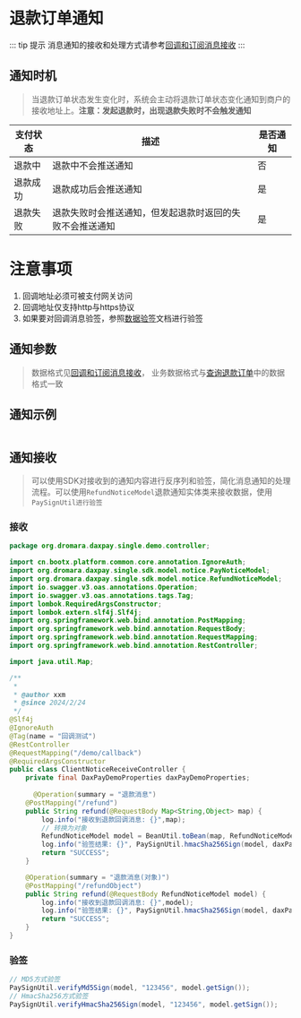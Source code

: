 # 退款订单通知

::: tip 提示
消息通知的接收和处理方式请参考[回调和订阅消息接收](../overview/调用说明.md)
:::

## 通知时机
> 当退款订单状态发生变化时，系统会主动将退款订单状态变化通知到商户的接收地址上。**注意：发起退款时，出现退款失败时不会触发通知**

| 支付状态 | 描述                           | 是否通知 |
|------|------------------------------|------|
| 退款中  | 退款中不会推送通知                    | 否    |
| 退款成功 | 退款成功后会推送通知                   | 是    |
| 退款失败 | 退款失败时会推送通知，但发起退款时返回的失败不会推送通知 | 是    |

# 注意事项
1. 回调地址必须可被支付网关访问
2. 回调地址仅支持http与https协议
3. 如果要对回调消息验签，参照[数据验签](../overview/签名规则.md)文档进行验签

## 通知参数
> 数据格式见[回调和订阅消息接收](../overview/调用说明.md)，
> 业务数据格式与[查询退款订单](../query/查询退款订单.md)中的数据格式一致

## 通知示例

```json
```

## 通知接收
> 可以使用SDK对接收到的通知内容进行反序列和验签，简化消息通知的处理流程。可以使用`RefundNoticeModel`退款通知实体类来接收数据，使用`PaySignUtil进行验签`


### 接收
```java
package org.dromara.daxpay.single.demo.controller;

import cn.bootx.platform.common.core.annotation.IgnoreAuth;
import org.dromara.daxpay.single.sdk.model.notice.PayNoticeModel;
import org.dromara.daxpay.single.sdk.model.notice.RefundNoticeModel;
import io.swagger.v3.oas.annotations.Operation;
import io.swagger.v3.oas.annotations.tags.Tag;
import lombok.RequiredArgsConstructor;
import lombok.extern.slf4j.Slf4j;
import org.springframework.web.bind.annotation.PostMapping;
import org.springframework.web.bind.annotation.RequestBody;
import org.springframework.web.bind.annotation.RequestMapping;
import org.springframework.web.bind.annotation.RestController;

import java.util.Map;

/**
 *
 * @author xxm
 * @since 2024/2/24
 */
@Slf4j
@IgnoreAuth
@Tag(name = "回调测试")
@RestController
@RequestMapping("/demo/callback")
@RequiredArgsConstructor
public class ClientNoticeReceiveController {
    private final DaxPayDemoProperties daxPayDemoProperties;
   
      @Operation(summary = "退款消息")
    @PostMapping("/refund")
    public String refund(@RequestBody Map<String,Object> map) {
        log.info("接收到退款回调消息: {}",map);
        // 转换为对象
        RefundNoticeModel model = BeanUtil.toBean(map, RefundNoticeModel.class);
        log.info("验签结果: {}", PaySignUtil.hmacSha256Sign(model, daxPayDemoProperties.getSignSecret()));
        return "SUCCESS";
    }

    @Operation(summary = "退款消息(对象)")
    @PostMapping("/refundObject")
    public String refund(@RequestBody RefundNoticeModel model) {
        log.info("接收到退款回调消息: {}",model);
        log.info("验签结果: {}", PaySignUtil.hmacSha256Sign(model, daxPayDemoProperties.getSignSecret()));
        return "SUCCESS";
    }
}
```

### 验签

```java
// MD5方式验签
PaySignUtil.verifyMd5Sign(model, "123456", model.getSign());
// HmacSha256方式验签
PaySignUtil.verifyHmacSha256Sign(model, "123456", model.getSign());
```
